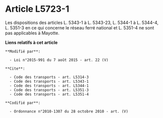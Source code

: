 # Article L5723-1

Les dispositions des articles
L. 5343-1 à L. 5343-23, L. 5344-1 à L. 5344-4, L. 5351-3 en ce qui concerne le réseau ferré national et L. 5351-4 ne sont pas
applicables à Mayotte.

**Liens relatifs à cet article**

	**Modifié par**:

	  - Loi n°2015-991 du 7 août 2015 - art. 22 (V)

	**Cite**:

	  - Code des transports - art. L5314-3
	  - Code des transports - art. L5343-1
	  - Code des transports - art. L5344-1
	  - Code des transports - art. L5351-3
	  - Code des transports - art. L5351-4

	**Codifié par**:

	  - Ordonnance n°2010-1307 du 28 octobre 2010 - art. (V)
